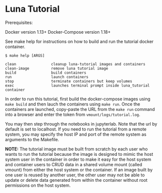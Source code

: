 Luna Tutorial
=============
Prerequisites: 

Docker version 1.13+
Docker-Compose version 1.18+

See make help for instructions on how to build and run the tutorial docker container. 

```
$ make help [ARGS]

clean                cleanup luna-tutorial images and containers
clean-image          remove luna tutorial image
build                build containers
run                  launch containers
stop                 terminate containers but keep volumes
exec                 launches terminal prompt inside luna_tutorial container

```

In order to run this tutorial, first build the docker-compose images using `make build` and then lauch the containers using `make run`. Once the containers are launched, copy-paste the URL from the `make run` command into a browser and enter the token from `vmount/logs/tutorial.log`.  

You may then step through the notebooks in jupyterlab. Note that the url by default is set to localhost. If you need to run the tutorial from a remote system, you may specify the host IP and port of the remote system as arguments to the Makefile. 

**NOTE:** The tutorial image must be built from scratch by each user who wants to run the tutorial because the image is designed to mimic the host system user in the container in order to make it easy for the host system and container users to CRUD data in a shared volume mount (called vmount) from either the host system or the container. If an image built by one user is reused by another user, the other user may not be able to update or delete data generated from within the container without root permissions on the host system.  


